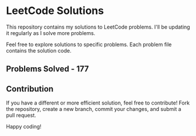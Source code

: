 # LeetCode Solutions

This repository contains my solutions to LeetCode problems. I'll be updating it regularly as I solve more problems.

Feel free to explore solutions to specific problems. Each problem file contains the solution code.

## Problems Solved - 177

## Contribution

If you have a different or more efficient solution, feel free to contribute! Fork the repository, create a new branch, commit your changes, and submit a pull request.

Happy coding!